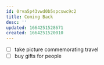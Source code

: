 ```yaml
---
id: 0rva5p43vwd0b5spcswc9c2
title: Coming Back
desc: ''
updated: 1664251528671
created: 1664251520010
---
```


- [ ] take picture commemorating travel
- [ ] buy gifts for people